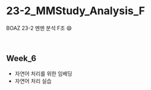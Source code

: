 # 23-2_MMStudy_Analysis_F

BOAZ 23-2 멘멘 분석 F조 😄

</br>

## Week_6
* 자연어 처리를 위한 임베딩
* 자연어 처리 실습

<br/>

